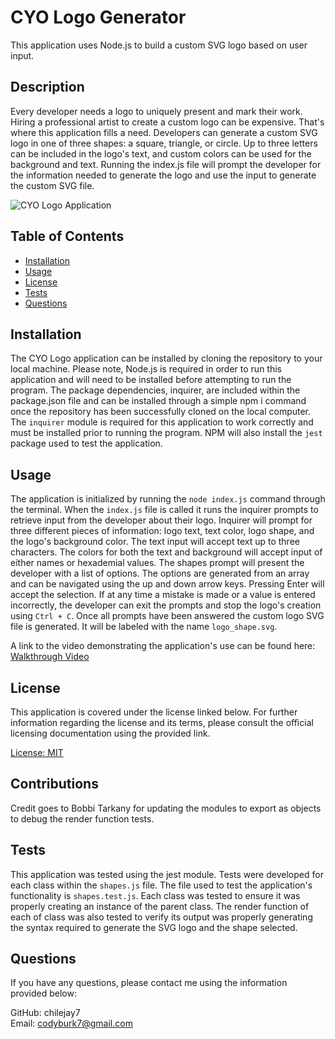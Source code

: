 # CYO Logo Generator
This application uses Node.js to build a custom SVG logo based on user input.

## Description

Every developer needs a logo to uniquely present and mark their work.  Hiring a professional artist to create a custom logo can be expensive.  That's where this application fills a need.  Developers can generate a custom SVG logo in one of three shapes: a square, triangle, or circle.  Up to three letters can be included in the logo's text, and custom colors can be used for the background and text.  Running the index.js file will prompt the developer for the information needed to generate the logo and use the input to generate the custom SVG file.

![CYO Logo Application](./CYO_Logo_Generator_Demo.gif)

## Table of Contents 

- [Installation](#installation)  
- [Usage](#usage)  
- [License](#license)  
- [Tests](#tests)
- [Questions](#questions)  
      
    
## Installation

The CYO Logo application can be installed by cloning the repository to your local machine.  Please note, Node.js is required in order to run this application and will need to be installed before attempting to run the program.  The package dependencies, inquirer, are included within the package.json file and can be installed through a simple npm i command once the repository has been successfully cloned on the local computer.  The `inquirer` module is required for this application to work correctly and must be installed prior to running the program.  NPM will also install the `jest` package used to test the application.  

## Usage

The application is initialized by running the `node index.js` command through the terminal.  When the `index.js` file is called it runs the inquirer prompts to retrieve input from the developer about their logo.  Inquirer will prompt for three different pieces of information: logo text, text color, logo shape, and the logo's background color.  The text input will accept text up to three characters.  The colors for both the text and background will accept input of either names or hexademial values.  The shapes prompt will present the developer with a list of options.  The options are generated from an array and can be navigated using the up and down arrow keys.  Pressing Enter will accept the selection.  If at any time a mistake is made or a value is entered incorrectly, the developer can exit the prompts and stop the logo's creation using `Ctrl + C`.  Once all prompts have been answered the custom logo SVG file is generated.  It will be labeled with the name `logo_shape.svg`.

A link to the video demonstrating the application's use can be found here: [Walkthrough Video](https://drive.google.com/file/d/1marQcYpmfynJUbG59e_q3WAczKe5DOaF/view)

## License

This application is covered under the license linked below.  For further information regarding the license and its terms, please consult the official licensing documentation using the provided link.

[License: MIT](https://opensource.org/licenses/MIT)

## Contributions

Credit goes to Bobbi Tarkany for updating the modules to export as objects to debug the render function tests.

## Tests

This application was tested using the jest module.  Tests were developed for each class within the `shapes.js` file.  The file used to test the application's functionality is `shapes.test.js`.  Each class was tested to ensure it was properly creating an instance of the parent class.  The render function of each of class was also tested to verify its output was properly generating the syntax required to generate the SVG logo and the shape selected.

## Questions

If you have any questions, please contact me using the information provided below:  
  
GitHub: chilejay7  
Email: codyburk7@gmail.com
